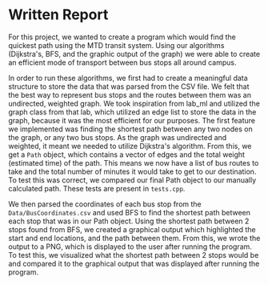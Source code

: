 <p align = "center">
    <h1>Written Report</h1>
  </p>

For this project, we wanted to create a program which would find the quickest path using the MTD transit system. Using our algorithms (Dijkstra's, BFS, and the graphic output of the graph) we were able to create an efficient mode of transport between bus stops all around campus.

In order to run these algorithms, we first had to create a meaningful data structure to store the data that was parsed from the CSV file. We felt that the best way to represent bus stops and the routes between them was an undirected, weighted graph. We took inspiration from lab_ml and utilized the graph class from that lab, which utilized an edge list to store the data in the graph, because it was the most efficient for our purposes. The first feature we implemented was finding the shortest path between any two nodes on the graph, or any two bus stops. As the graph was undirected and weighted, it meant we needed to utilize Dijkstra's algorithm. From this, we get a `Path` object, which contains a vector of edges and the total weight (estimated time) of the path. This means we now have a list of bus routes to take and the total number of minutes it would take to get to our destination. To test this was correct, we compared our final Path object to our manually calculated path. These tests are present in `tests.cpp`.

We then parsed the coordinates of each bus stop from the `Data/BusCoordinates.csv` and used BFS to find the shortest path between each stop that was in our Path object. Using the shortest path between 2 stops found from BFS, we created a graphical output which highlighted the start and end locations, and the path between them. From this, we wrote the output to a PNG, which is displayed to the user after running the program. To test this, we visualized what the shortest path between 2 stops would be and compared it to the graphical output that was displayed after running the program.
